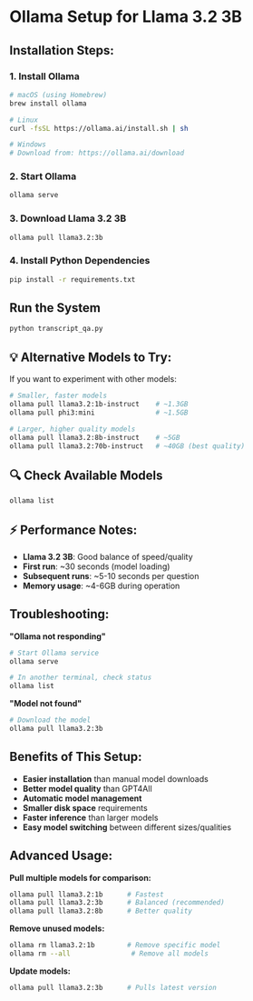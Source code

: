 # Ollama Setup for Llama 3.2 3B

##   **Installation Steps:**

### **1. Install Ollama**
```bash
# macOS (using Homebrew)
brew install ollama

# Linux
curl -fsSL https://ollama.ai/install.sh | sh

# Windows
# Download from: https://ollama.ai/download
```

### **2. Start Ollama**
```bash
ollama serve
```

### **3. Download Llama 3.2 3B**
```bash
ollama pull llama3.2:3b
```

### **4. Install Python Dependencies**
```bash
pip install -r requirements.txt
```

##   **Run the System**
```bash
python transcript_qa.py
```

## 💡 **Alternative Models to Try:**

If you want to experiment with other models:

```bash
# Smaller, faster models
ollama pull llama3.2:1b-instruct    # ~1.3GB
ollama pull phi3:mini               # ~1.5GB

# Larger, higher quality models  
ollama pull llama3.2:8b-instruct    # ~5GB
ollama pull llama3.2:70b-instruct   # ~40GB (best quality)
```

## 🔍 **Check Available Models**
```bash
ollama list
```

## ⚡ **Performance Notes:**
- **Llama 3.2 3B**: Good balance of speed/quality
- **First run**: ~30 seconds (model loading)
- **Subsequent runs**: ~5-10 seconds per question
- **Memory usage**: ~4-6GB during operation

##   **Troubleshooting:**

**"Ollama not responding"**
```bash
# Start Ollama service
ollama serve

# In another terminal, check status
ollama list
```

**"Model not found"**
```bash
# Download the model
ollama pull llama3.2:3b
```

##   **Benefits of This Setup:**
-  **Easier installation** than manual model downloads
-  **Better model quality** than GPT4All
-  **Automatic model management**
-  **Smaller disk space** requirements
-  **Faster inference** than larger models
-  **Easy model switching** between different sizes/qualities

##   **Advanced Usage:**

**Pull multiple models for comparison:**
```bash
ollama pull llama3.2:1b      # Fastest
ollama pull llama3.2:3b      # Balanced (recommended)
ollama pull llama3.2:8b      # Better quality
```

**Remove unused models:**
```bash
ollama rm llama3.2:1b        # Remove specific model
ollama rm --all               # Remove all models
```

**Update models:**
```bash
ollama pull llama3.2:3b      # Pulls latest version
```
